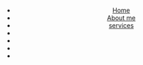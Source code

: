 <!DOCTYPE html>
<html lang="en">
<head>
    <title>CARIBBEAN BARBERS</title>
    <link rel="stylesheet" href="style.css">
</head>
<body>
    <header>
        <div class="main">
            <ul>
                <li><a href="a">Home</a></li>
                <li><a href="a">About me</a></li>
                <li><a href="a">services</a></li>
                <li><a href="a"></a></li>
                <li><a href="a"></a></li>
                <li><a href="a"></a></li>
                <li><a href="a"></a></li>
            </ul>
        </div>
    </header>
</body>
</html>
